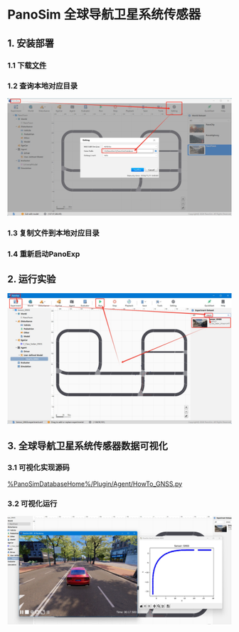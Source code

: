 # PanoSim 全球导航卫星系统传感器

## 1. 安装部署

### 1.1 下载[文件](./PanoSimDatabase)

### 1.2 查询本地对应目录
![image](../../../Bus/ego/docs/images/folder.jpg)

### 1.3 复制文件到本地对应目录

### 1.4 重新启动PanoExp

## 2. 运行实验
![image](docs/images/open.jpg)


## 3. 全球导航卫星系统传感器数据可视化

### 3.1 可视化实现源码
[%PanoSimDatabaseHome%/Plugin/Agent/HowTo_GNSS.py](PanoSimDatabase/Plugin/Agent/HowTo_GNSS.py)

### 3.2 可视化运行
![image](docs/images/visualization.jpg)
